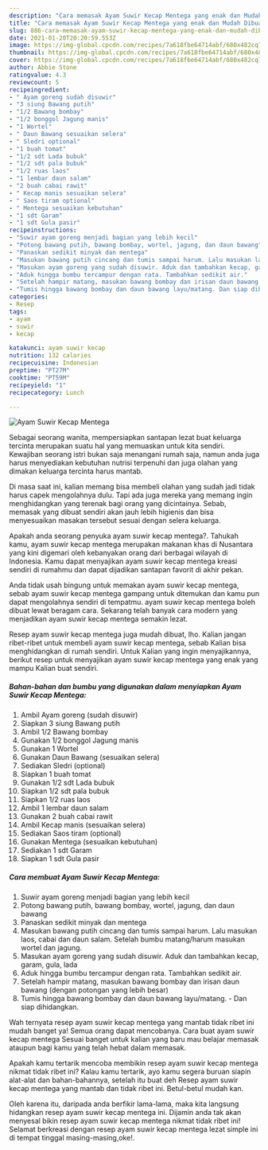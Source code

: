 ```yaml
---
description: "Cara memasak Ayam Suwir Kecap Mentega yang enak dan Mudah Dibuat"
title: "Cara memasak Ayam Suwir Kecap Mentega yang enak dan Mudah Dibuat"
slug: 886-cara-memasak-ayam-suwir-kecap-mentega-yang-enak-dan-mudah-dibuat
date: 2021-01-20T20:20:59.553Z
image: https://img-global.cpcdn.com/recipes/7a618fbe64714abf/680x482cq70/ayam-suwir-kecap-mentega-foto-resep-utama.jpg
thumbnail: https://img-global.cpcdn.com/recipes/7a618fbe64714abf/680x482cq70/ayam-suwir-kecap-mentega-foto-resep-utama.jpg
cover: https://img-global.cpcdn.com/recipes/7a618fbe64714abf/680x482cq70/ayam-suwir-kecap-mentega-foto-resep-utama.jpg
author: Abbie Stone
ratingvalue: 4.3
reviewcount: 5
recipeingredient:
- " Ayam goreng sudah disuwir"
- "3 siung Bawang putih"
- "1/2 Bawang bombay"
- "1/2 bonggol Jagung manis"
- "1 Wortel"
- " Daun Bawang sesuaikan selera"
- " Sledri optional"
- "1 buah tomat"
- "1/2 sdt Lada bubuk"
- "1/2 sdt pala bubuk"
- "1/2 ruas laos"
- "1 lembar daun salam"
- "2 buah cabai rawit"
- " Kecap manis sesuaikan selera"
- " Saos tiram optional"
- " Mentega sesuaikan kebutuhan"
- "1 sdt Garam"
- "1 sdt Gula pasir"
recipeinstructions:
- "Suwir ayam goreng menjadi bagian yang lebih kecil"
- "Potong bawang putih, bawang bombay, wortel, jagung, dan daun bawang"
- "Panaskan sedikit minyak dan mentega"
- "Masukan bawang putih cincang dan tumis sampai harum. Lalu masukan laos, cabai dan daun salam. Setelah bumbu matang/harum masukan wortel dan jagung."
- "Masukan ayam goreng yang sudah disuwir. Aduk dan tambahkan kecap, garam, gula, lada"
- "Aduk hingga bumbu tercampur dengan rata. Tambahkan sedikit air."
- "Setelah hampir matang, masukan bawang bombay dan irisan daun bawang (dengan potongan yang lebih besar)"
- "Tumis hingga bawang bombay dan daun bawang layu/matang. Dan siap dihidangkan."
categories:
- Resep
tags:
- ayam
- suwir
- kecap

katakunci: ayam suwir kecap 
nutrition: 132 calories
recipecuisine: Indonesian
preptime: "PT27M"
cooktime: "PT59M"
recipeyield: "1"
recipecategory: Lunch

---
```



![Ayam Suwir Kecap Mentega](https://img-global.cpcdn.com/recipes/7a618fbe64714abf/680x482cq70/ayam-suwir-kecap-mentega-foto-resep-utama.jpg)

Sebagai seorang wanita, mempersiapkan santapan lezat buat keluarga tercinta merupakan suatu hal yang memuaskan untuk kita sendiri. Kewajiban seorang istri bukan saja menangani rumah saja, namun anda juga harus menyediakan kebutuhan nutrisi terpenuhi dan juga olahan yang dimakan keluarga tercinta harus mantab.

Di masa  saat ini, kalian memang bisa membeli olahan yang sudah jadi tidak harus capek mengolahnya dulu. Tapi ada juga mereka yang memang ingin menghidangkan yang terenak bagi orang yang dicintainya. Sebab, memasak yang dibuat sendiri akan jauh lebih higienis dan bisa menyesuaikan masakan tersebut sesuai dengan selera keluarga. 



Apakah anda seorang penyuka ayam suwir kecap mentega?. Tahukah kamu, ayam suwir kecap mentega merupakan makanan khas di Nusantara yang kini digemari oleh kebanyakan orang dari berbagai wilayah di Indonesia. Kamu dapat menyajikan ayam suwir kecap mentega kreasi sendiri di rumahmu dan dapat dijadikan santapan favorit di akhir pekan.

Anda tidak usah bingung untuk memakan ayam suwir kecap mentega, sebab ayam suwir kecap mentega gampang untuk ditemukan dan kamu pun dapat mengolahnya sendiri di tempatmu. ayam suwir kecap mentega boleh dibuat lewat beragam cara. Sekarang telah banyak cara modern yang menjadikan ayam suwir kecap mentega semakin lezat.

Resep ayam suwir kecap mentega juga mudah dibuat, lho. Kalian jangan ribet-ribet untuk membeli ayam suwir kecap mentega, sebab Kalian bisa menghidangkan di rumah sendiri. Untuk Kalian yang ingin menyajikannya, berikut resep untuk menyajikan ayam suwir kecap mentega yang enak yang mampu Kalian buat sendiri.

<!--inarticleads1-->

##### Bahan-bahan dan bumbu yang digunakan dalam menyiapkan Ayam Suwir Kecap Mentega:

1. Ambil  Ayam goreng (sudah disuwir)
1. Siapkan 3 siung Bawang putih
1. Ambil 1/2 Bawang bombay
1. Gunakan 1/2 bonggol Jagung manis
1. Gunakan 1 Wortel
1. Gunakan  Daun Bawang (sesuaikan selera)
1. Sediakan  Sledri (optional)
1. Siapkan 1 buah tomat
1. Gunakan 1/2 sdt Lada bubuk
1. Siapkan 1/2 sdt pala bubuk
1. Siapkan 1/2 ruas laos
1. Ambil 1 lembar daun salam
1. Gunakan 2 buah cabai rawit
1. Ambil  Kecap manis (sesuaikan selera)
1. Sediakan  Saos tiram (optional)
1. Gunakan  Mentega (sesuaikan kebutuhan)
1. Sediakan 1 sdt Garam
1. Siapkan 1 sdt Gula pasir




<!--inarticleads2-->

##### Cara membuat Ayam Suwir Kecap Mentega:

1. Suwir ayam goreng menjadi bagian yang lebih kecil
1. Potong bawang putih, bawang bombay, wortel, jagung, dan daun bawang
1. Panaskan sedikit minyak dan mentega
1. Masukan bawang putih cincang dan tumis sampai harum. Lalu masukan laos, cabai dan daun salam. Setelah bumbu matang/harum masukan wortel dan jagung.
1. Masukan ayam goreng yang sudah disuwir. Aduk dan tambahkan kecap, garam, gula, lada
1. Aduk hingga bumbu tercampur dengan rata. Tambahkan sedikit air.
1. Setelah hampir matang, masukan bawang bombay dan irisan daun bawang (dengan potongan yang lebih besar)
1. Tumis hingga bawang bombay dan daun bawang layu/matang. - Dan siap dihidangkan.




Wah ternyata resep ayam suwir kecap mentega yang mantab tidak ribet ini mudah banget ya! Semua orang dapat mencobanya. Cara buat ayam suwir kecap mentega Sesuai banget untuk kalian yang baru mau belajar memasak ataupun bagi kamu yang telah hebat dalam memasak.

Apakah kamu tertarik mencoba membikin resep ayam suwir kecap mentega nikmat tidak ribet ini? Kalau kamu tertarik, ayo kamu segera buruan siapin alat-alat dan bahan-bahannya, setelah itu buat deh Resep ayam suwir kecap mentega yang mantab dan tidak ribet ini. Betul-betul mudah kan. 

Oleh karena itu, daripada anda berfikir lama-lama, maka kita langsung hidangkan resep ayam suwir kecap mentega ini. Dijamin anda tak akan menyesal bikin resep ayam suwir kecap mentega nikmat tidak ribet ini! Selamat berkreasi dengan resep ayam suwir kecap mentega lezat simple ini di tempat tinggal masing-masing,oke!.


